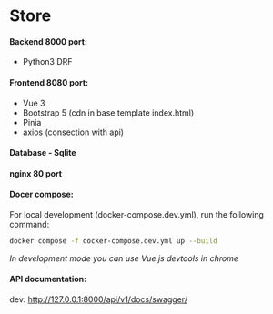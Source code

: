 # Store

#### Backend 8000 port:

- Python3 DRF

#### Frontend 8080 port: 

- Vue 3
- Bootstrap 5 (cdn in base template index.html) 
- Pinia
- axios (consection with api)

#### Database - Sqlite

#### nginx 80 port

#### Docer compose:

For local development (docker-compose.dev.yml), run the following command:

```bash
docker compose -f docker-compose.dev.yml up --build
```
_In development mode you can use Vue.js devtools in chrome_

#### API documentation:
dev: http://127.0.0.1:8000/api/v1/docs/swagger/